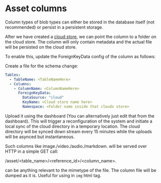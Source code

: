 Asset columns
===

Column types of blob types can either be stored in the database itself (not recommended) or persist in a persistent storage.

After we have created a [cloud store](cloudstore.md), we can point the column to a folder on the cloud store. The column will only contain metadata and the actual file will be persisted on the cloud store.

To enable this, update the ForeignKeyData config of the column as follows:

Create a file for the schema change:

```add_column_storage.yaml
Tables:
  - TableName: <TableNameHere>
  - Columns:
    - ColumnName: <ColumnNameHere>
      ForeignKeyData:
        DataSource: "cloud"
        KeyName: <Cloud store name here>
        Namespace: <Folder name inside that clouds store>
```


Upload it using the dashboard (You can alternatively just edit that from the dashboard). This will trigger a reconfiguration of the system and initiate a local sync of the cloud directory in a temporary location. The cloud directory will be synced down stream every 15 minutes while the uploads will be asynced but instantaneous.


Such columns like image./video./audio./markdown. will be served over HTTP in a simple GET call:

/asset/<table_name>/<reference_id>/<column_name>.<extension>

<extension> can be anything relevant to the mimetype of the file. The column file will be dumped as it is. Useful for using in `img` html tag.